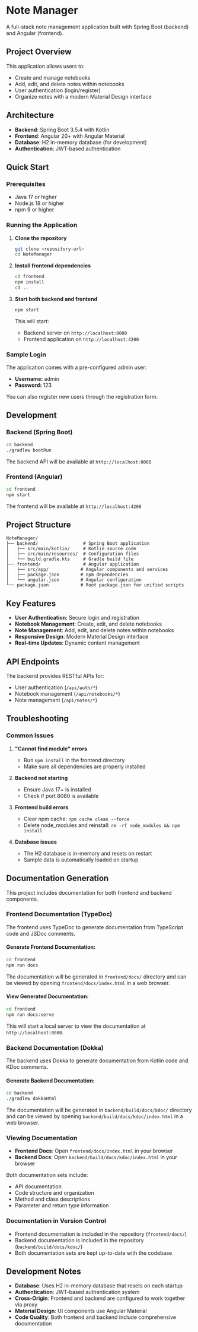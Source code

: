 # Note Manager

A full-stack note management application built with Spring Boot (backend) and Angular (frontend).

## Project Overview

This application allows users to:
- Create and manage notebooks
- Add, edit, and delete notes within notebooks
- User authentication (login/register)
- Organize notes with a modern Material Design interface

## Architecture

- **Backend**: Spring Boot 3.5.4 with Kotlin
- **Frontend**: Angular 20+ with Angular Material
- **Database**: H2 in-memory database (for development)
- **Authentication**: JWT-based authentication

## Quick Start

### Prerequisites
- Java 17 or higher
- Node.js 18 or higher
- npm 9 or higher

### Running the Application

1. **Clone the repository**
   ```bash
   git clone <repository-url>
   cd NoteManager
   ```

2. **Install frontend dependencies**
   ```bash
   cd frontend
   npm install
   cd ..
   ```

3. **Start both backend and frontend**
   ```bash
   npm start
   ```

   This will start:
   - Backend server on `http://localhost:8080`
   - Frontend application on `http://localhost:4200`

### Sample Login

The application comes with a pre-configured admin user:
- **Username:** admin
- **Password:** 123

You can also register new users through the registration form.

## Development

### Backend (Spring Boot)

```bash
cd backend
./gradlew bootRun
```

The backend API will be available at `http://localhost:8080`

### Frontend (Angular)

```bash
cd frontend
npm start
```

The frontend will be available at `http://localhost:4200`

## Project Structure

```
NoteManager/
├── backend/                 # Spring Boot application
│   ├── src/main/kotlin/     # Kotlin source code
│   ├── src/main/resources/  # Configuration files
│   └── build.gradle.kts     # Gradle build file
├── frontend/                # Angular application
│   ├── src/app/            # Angular components and services
│   ├── package.json        # npm dependencies
│   └── angular.json        # Angular configuration
└── package.json            # Root package.json for unified scripts
```

## Key Features

- **User Authentication**: Secure login and registration
- **Notebook Management**: Create, edit, and delete notebooks
- **Note Management**: Add, edit, and delete notes within notebooks
- **Responsive Design**: Modern Material Design interface
- **Real-time Updates**: Dynamic content management

## API Endpoints

The backend provides RESTful APIs for:
- User authentication (`/api/auth/*`)
- Notebook management (`/api/notebooks/*`)
- Note management (`/api/notes/*`)

## Troubleshooting

### Common Issues

1. **"Cannot find module" errors**
   - Run `npm install` in the frontend directory
   - Make sure all dependencies are properly installed

2. **Backend not starting**
   - Ensure Java 17+ is installed
   - Check if port 8080 is available

3. **Frontend build errors**
   - Clear npm cache: `npm cache clean --force`
   - Delete node_modules and reinstall: `rm -rf node_modules && npm install`

4. **Database issues**
   - The H2 database is in-memory and resets on restart
   - Sample data is automatically loaded on startup

## Documentation Generation

This project includes documentation for both frontend and backend components.

### Frontend Documentation (TypeDoc)

The frontend uses TypeDoc to generate documentation from TypeScript code and JSDoc comments.

#### Generate Frontend Documentation:
```bash
cd frontend
npm run docs
```

The documentation will be generated in `frontend/docs/` directory and can be viewed by opening `frontend/docs/index.html` in a web browser.

#### View Generated Documentation:
```bash
cd frontend
npm run docs:serve
```
This will start a local server to view the documentation at `http://localhost:8080`.

### Backend Documentation (Dokka)

The backend uses Dokka to generate documentation from Kotlin code and KDoc comments.

#### Generate Backend Documentation:
```bash
cd backend
./gradlew dokkaHtml
```

The documentation will be generated in `backend/build/docs/kdoc/` directory and can be viewed by opening `backend/build/docs/kdoc/index.html` in a web browser.

### Viewing Documentation

- **Frontend Docs**: Open `frontend/docs/index.html` in your browser
- **Backend Docs**: Open `backend/build/docs/kdoc/index.html` in your browser

Both documentation sets include:
- API documentation
- Code structure and organization
- Method and class descriptions
- Parameter and return type information

### Documentation in Version Control

- Frontend documentation is included in the repository (`frontend/docs/`)
- Backend documentation is included in the repository (`backend/build/docs/kdoc/`)
- Both documentation sets are kept up-to-date with the codebase

## Development Notes

- **Database**: Uses H2 in-memory database that resets on each startup
- **Authentication**: JWT-based authentication system
- **Cross-Origin**: Frontend and backend are configured to work together via proxy
- **Material Design**: UI components use Angular Material
- **Code Quality**: Both frontend and backend include comprehensive documentation



